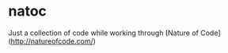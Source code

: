 # natoc

Just a collection of code while working through [Nature of Code] (http://natureofcode.com/)

